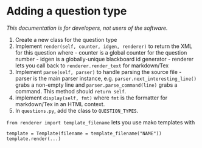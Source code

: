 # Adding a question type

_This documentation is for developers, not users of the software._

  1. Create a new class for the question type
  2. Implement `render(self, counter, idgen, renderer)` to return the XML for this question where
    - counter is a global counter for the question number
    - idgen is a globally-unique blackboard id generator
    - renderer lets you call back to `renderer.render_text` for markdown/Tex
  3. Implement `parse(self, parser)` to handle parsing the source file
    - parser is the main parser instance, e.g. `parser.next_interesting_line()` grabs a non-empty line and `parser.parse_command(line)` grabs a command. This method should `return self`.
  4. implement `display(self, fmt)` where `fmt` is the formatter for markdown/Tex in an HTML context.
  5. In `questions.py`, add the class to `QUESTION_TYPES`.

`from renderer import template_filename` lets you use mako templates with
```
template = Template(filename = template_filename("NAME"))
template.render(...)
```
